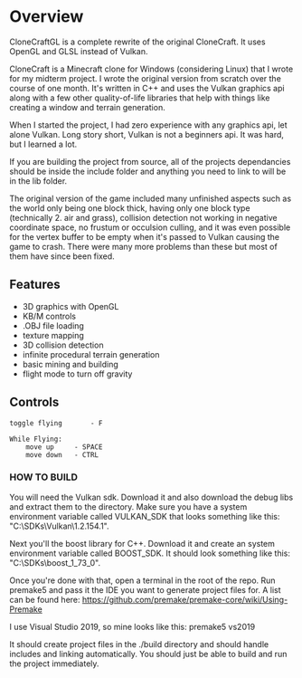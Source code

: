 # Overview

CloneCraftGL is a complete rewrite of the original CloneCraft. It uses OpenGL and GLSL instead of Vulkan.

CloneCraft is a Minecraft clone for Windows (considering Linux) that I wrote for my midterm project. I wrote the original version from scratch over the course of one month. It's written in C++ and uses the Vulkan graphics api along with a few other quality-of-life libraries 
that help with things like creating a window and terrain generation.

When I started the project, I had zero experience with any graphics api, let alone Vulkan. Long 
story short, Vulkan is not a beginners api. It was hard, but I learned a lot.

If you are building the project from source, all of the projects dependancies should be inside the 
include folder and anything you need to link to will be in the lib folder.

The original version of the game included many unfinished aspects such as the world only being one
block thick, having only one block type (technically 2. air and grass), collision detection not 
working in negative coordinate space, no frustum or occulsion culling, and it was even possible for 
the vertex buffer to be empty when it's passed to Vulkan causing the game to crash. There were many 
more problems than these but most of them have since been fixed. 

## Features
- 3D graphics with OpenGL
- KB/M controls
- .OBJ file loading
- texture mapping
- 3D collision detection
- infinite procedural terrain generation
- basic mining and building
- flight mode to turn off gravity

## Controls



	toggle flying		- F
	
	While Flying:
		move up    	- SPACE
		move down  	- CTRL


### HOW TO BUILD

You will need the Vulkan sdk. Download it and also download the debug libs and extract them to the 
directory. Make sure you have a system environment variable called VULKAN_SDK that looks something 
like this: "C:\SDKs\Vulkan\1.2.154.1". 

Next you'll the boost library for C++. Download it and create an system environment variable called
BOOST_SDK. It should look something like this: "C:\SDKs\boost_1_73_0".

Once you're done with that, open a terminal in the root of the repo. Run premake5 and pass it the 
IDE you want to generate project files for. 
A list can be found here: https://github.com/premake/premake-core/wiki/Using-Premake

I use Visual Studio 2019, so mine looks like this:
	premake5 vs2019
	
It should create project files in the ./build directory and should handle includes and linking 
automatically. You should just be able to build and run the project immediately.